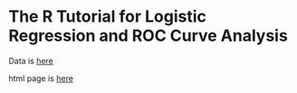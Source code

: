 # The R Tutorial for Logistic Regression and ROC Curve Analysis

Data is [here]()

html page is [here]()



